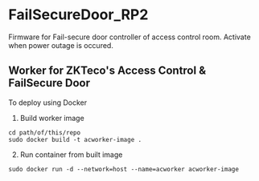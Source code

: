 # FailSecureDoor_RP2
Firmware for Fail-secure door controller of access control room. Activate when power outage is occured.




## Worker for ZKTeco's Access Control & FailSecure Door
To deploy using Docker
1. Build worker image
```
cd path/of/this/repo
sudo docker build -t acworker-image .
```
2. Run container from built image
```
sudo docker run -d --network=host --name=acworker acworker-image
```
